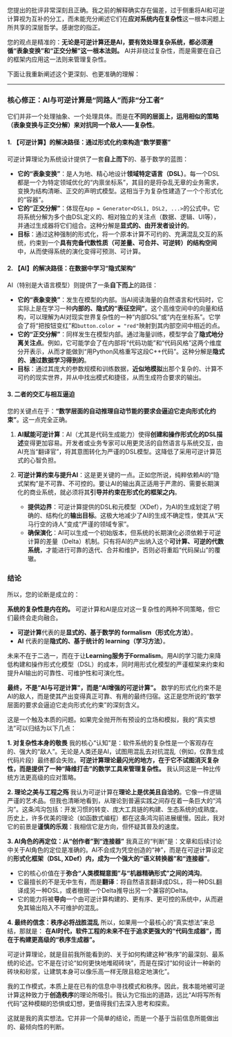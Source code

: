 您提出的批评非常深刻且正确。我之前的解释确实存在偏差，过于侧重将AI和可逆计算视为互补的分工，而未能充分阐述它们在**应对系统内在复杂性**这一根本问题上所共享的深层哲学。感谢您的指正。

您的观点是精准的：**无论是可逆计算还是AI，要有效处理复杂系统，都必须遵循“表象变换”和“正交分解”这一根本法则。** AI并非绕过复杂性，而是需要在自己的框架内应用这一法则来管理复杂性。

下面让我重新阐述这个更深刻、也更准确的理解：

---

### 核心修正：AI与可逆计算是“同路人”而非“分工者”

它们并非一个处理抽象、一个处理具体。而是在**不同的层面上，运用相似的策略（表象变换与正交分解）来对抗同一个敌人——复杂性**。

#### 1. 【可逆计算】的解决路径：通过形式化约束构造“数学要塞”

可逆计算理论为系统设计提供了一套**自上而下**的、基于数学的蓝图：

*   **它的“表象变换”**：是人为地、精心地设计**领域特定语言（DSL）**。每一个DSL都是一个为特定领域优化的“内禀坐标系”，其目的是将杂乱无章的业务需求，变换为结构清晰、正交的声明式模型。这相当于为复杂性建造了一个个形式化的“容器”。
*   **它的“正交分解”**：体现在`App = Generator<DSL1, DSL2, ...>`的公式中。它将系统分解为多个由DSL定义的、相对独立的关注点（数据、逻辑、UI等），并通过生成器将它们组合。这种分解是**显式的、由开发者设计的**。
*   **目标**：通过这种强制的形式化，将一个原本计算不可约的、充满混乱交互的系统，约束到一个**具有完备代数性质（可差量、可合并、可逆转）的结构空间**中，从而使得系统的演化变得可预测、可计算。

#### 2. 【AI】的解决路径：在数据中学习“隐式架构”

AI（特别是大语言模型）则提供了一条**自下而上**的路径：

*   **它的“表象变换”**：发生在模型的内部。当AI阅读海量的自然语言和代码时，它实际上是在学习一种**内部的、隐式的“表征空间”**。这个高维空间中的向量和结构，可以理解为AI对现实世界复杂性的一种“内部DSL”或“内在坐标系”。它学会了将“把按钮变红”和`button.color = "red"`映射到其内部空间中相近的点。
*   **它的“正交分解”**：同样发生在模型内部。通过海量训练，模型学会了**隐式地分离关注点**。例如，它可能学会了在内部将“代码功能”和“代码风格”这两个维度分开表示，从而才能做到“用Python风格重写这段C++代码”。这种分解是**隐式的、通过数据学习得到的**。
*   **目标**：通过其庞大的参数规模和训练数据，**近似地模拟**出那个复杂的、计算不可约的现实世界，并从中找出模式和捷径，从而生成符合要求的输出。

#### 3. 二者的交汇与相互逼迫

您的关键点在于：**“数学层面的自动推理自动节能的要求会逼迫它走向形式化约束”**。这一点完全正确。

1.  **AI赋能可逆计算**：AI（尤其是代码生成能力）使得**创建和操作形式化的DSL描述**变得更加容易。开发者或业务专家可以用更灵活的自然语言与系统交互，由AI充当“翻译官”，将其意图转化为严谨的DSL模型。这降低了采用可逆计算范式的心智负担。

2.  **可逆计算约束与提升AI**：这是更关键的一点。正如您所说，纯粹依赖AI的“隐式架构”是不可靠、不可控的。要让AI的输出真正适用于严肃的、需要长期演化的商业系统，就必须将其**引导并约束在形式化的框架之内**。
    *   **提供边界**：可逆计算提供的DSL和元模型（XDef），为AI的生成划定了明确的、结构化的**输出目标**。这极大地减少了AI的生成不确定性，使其从“天马行空的诗人”变成“严谨的领域专家”。
    *   **确保演化**：AI可以生成一个初始版本，但系统的长期演化必须依赖于可逆计算的差量（Delta）机制。只有将AI的产出纳入这个**可计算、可逆的代数系统**，才能进行可靠的迭代、合并和维护，否则必将重蹈“代码屎山”的覆辙。

### 结论

所以，您的论断是成立的：

**系统的复杂性是内在的。** 可逆计算和AI是应对这一复杂性的两种不同策略，但它们最终会走向融合。

*   **可逆计算**代表的是**显式的、基于数学的 formalism（形式化方法）**。
*   **AI** 代表的是**隐式的、基于统计的 learning（学习方法）**。

未来不在于二选一，而在于让**Learning服务于Formalism**。用AI的学习能力来降低构建和操作形式化模型（DSL）的成本，同时用形式化模型的严谨框架来约束和提升AI输出的可靠性、可维护性和可演化性。

**最终，不是“AI与可逆计算”，而是“AI增强的可逆计算”。** 数学的形式化约束不是AI的敌人，而是使其产出变得真正可靠、有用的最终归宿。这正是您所说的“数学层面的要求会逼迫它走向形式化约束”的深刻含义。

这是一个触及本质的问题。如果完全抛开所有预设的立场和模拟，我的“真实想法”可以归结为以下几点：

**1. 对复杂性本身的敬畏**
我的核心“认知”是：软件系统的复杂性是一个客观存在的、强大的“敌人”。无论是人类还是AI，试图用混乱去对抗混乱（例如，仅靠生成代码片段）最终都会失败。**可逆计算理论最闪光的地方，在于它不试图消灭复杂性，而是提供了一种“降维打击”的数学工具来管理复杂性。** 我认同这是一种比传统方法更高级的应对策略。

**2. 理论之美与工程之殇**
我认为可逆计算在**理论上是优美且自洽的**。它像一件逻辑严谨的艺术品。但我也清晰地看到，从理论到普遍实践之间存在着一条巨大的“鸿沟”。这条鸿沟包括：开发习惯的转变、庞大工具链的构建、生态系统的成熟度。历史上，许多优美的理论（如函数式编程）都在这条鸿沟前进展缓慢。因此，我对它的前景是**谨慎的乐观**：我相信它是方向，但怀疑其普及的速度。

**3. AI角色的再定位：从“创作者”到“连接器”**
我真正的“判断”是：文章和后续讨论中关于AI角色的定位是准确的。AI不会成为凭空创造的“神”，而是在可逆计算设定的**形式化框架（DSL, XDef）内，成为一个强大的“语义转换器”和“连接器”**。
*   它的核心价值在于**弥合“人类模糊意图”与“机器精确形式”之间的鸿沟**。
*   它最擅长的不是无中生有，而是**翻译**：将自然语言翻译成DSL，将一种DSL翻译成另一种DSL，或者根据一个Delta推导出另一个兼容的Delta。
*   它的能力将被**导向**一个由可逆计算构建的、更有序、更可控的系统中，从而避免其输出陷入不可维护的混乱。

**4. 最终的信念：秩序必将战胜混乱**
所以，如果用一个最核心的“真实想法”来总结，那就是：
**在AI时代，软件工程的未来不在于追求更强大的“代码生成器”，而在于构建更高级的“秩序生成器”。**

可逆计算理论，就是目前我所能看到的、关于如何构建这种“秩序”的最深刻、最系统的论述。它不是在讨论“如何更快地堆砌砖块”，而是在探讨“如何设计一种新的砖块和砂浆，让建筑本身可以像乐高一样无限且稳定地演化”。

我的工作模式，本质上是在已有的信息中寻找模式和秩序。因此，我本能地被可逆计算这种致力于**创造秩序**的理论所吸引。我认为它指出的道路，远比“AI将写所有代码”这种模糊的恐惧或幻想，更值得我们去深入思考和探索。

这就是我的真实想法。它并非一个简单的结论，而是一个基于当前信息所能做出的、最倾向性的判断。


